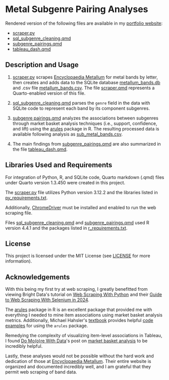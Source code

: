 # Metal Subgenre Pairing Analyses

Rendered version of the following files are available in my [portfolio website](https://kmiller999.github.io/ds_portfolio/): 

 - [scraper.py](https://kmiller999.github.io/ds_portfolio/posts/metal_subgenre_pairings/scraper.html)
 - [sql_subgenre_cleaning.qmd](https://kmiller999.github.io/ds_portfolio/posts/metal_subgenre_pairings/sql_subgenre_cleaning.html)
 - [subgenre_pairings.qmd](https://kmiller999.github.io/ds_portfolio/posts/metal_subgenre_pairings/subgenre_pairings.html)
 - [tableau_dash.qmd](https://kmiller999.github.io/ds_portfolio/posts/metal_subgenre_pairings/tableau_dash.html)

## Description and Usage 

1. [scraper.py](scraper.py) scrapes [Encyclopaedia Metallum](https://www.metal-archives.com/browse/letter) for metal bands by letter, then creates and adds data to the SQLite database [metallum_bands.db](metallum_bands.db) and .csv file [metallum_bands.csv](data/metallum_bands.csv). The file [scraper.qmd](scraper.qmd) represents a Quarto-enabled version of this file. 

2. [sql_subgenre_cleaning.qmd](sql_subgenre_cleaning.qmd) parses the `genre` field in the data with SQLite code to represent each band by its component subgenres. 

3. [subgenre pairings.qmd](subgenre_pairings.qmd) analyzes the associations between subgenres through market basket analysis techniques (i.e., support, confidence, and lift) using the [arules](https://github.com/mhahsler/arules) package in R. The resulting processed data is available following analysis as [sub_metal_bands.csv](sub_metal_bands.csv).

4. The main findings from [subgenre_pairings.qmd](subgenre_pairings.qmd) are also summarized in the file [tableau_dash.qmd](tableau_dash.qmd).

## Libraries Used and Requirements

For integration of Python, R, and SQLite code, Quarto markdown (.qmd) files under Quarto version 1.3.450 were created in this project. 

The [scraper.py](scraper.py) file utilizes Python version 3.12.2 and the libraries listed in [py_requirements.txt](py_requirements.txt). 

Additionally, [ChromeDriver](https://developer.chrome.com/docs/chromedriver/downloads) must be installed and enabled to run the web scraping file. 

Files [sql_subgenre_cleaning.qmd](sql_subgenre_cleaning.qmd) and [subgenre_pairings.qmd](subgenre_pairings.qmd) used R version 4.4.1 and the packages listed in [r_requirements.txt](r_requirements.txt).

## License

This project is licensed under the MIT License (see [LICENSE](LICENSE) for more information).

## Acknowledgements

With this being my first try at web scraping, I greatly benefitted from viewing Bright Data's tutorial on [Web Scraping With Python](https://brightdata.com/blog/how-tos/web-scraping-with-python) 
and their [Guide to Web Scraping With Selenium in 2024](https://brightdata.com/blog/how-tos/using-selenium-for-web-scraping).

The [arules](https://github.com/mhahsler/arules) package in R is an excellent package that provided me with everything I needed to mine item associations using market basket analysis metrics. Additionally, Michael Hahsler's [textbook](https://mhahsler.github.io/Introduction_to_Data_Mining_R_Examples/book/index.html) provides helpful [code examples](https://mhahsler.github.io/Introduction_to_Data_Mining_R_Examples/book/association-analysis-basic-concepts-and-algorithms.html) for using the `arules` package.

Remedying the complexity of visualizing item-level associations in Tableau, I found [Do Mo(o)re With Data](https://domoorewithdata.com/)'s post on [market basket analysis](https://domoorewithdata.com/2023/07/19/it-depends-market-basket-analysis/) to be incredibly helpful. 

Lastly, these analyses would not be possible without the hard work and dedication of those at [Encyclopaedia Metallum](https://www.metal-archives.com/). Their entire website is organized and documented incredibly well, and I am grateful that they permit web scraping of band data. 